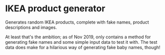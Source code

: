 # IKEA product generator

Generates random IKEA products, complete with fake names, product descriptions
and images.

At least that's the ambition; as of Nov 2019, only contains a method for
generating fake names and some simple input data to test it with. The
test data does make for a hilarious way of generating fake baby names,
though!
